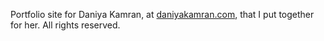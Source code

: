 Portfolio site for Daniya Kamran, at [daniyakamran.com](http://daniyakamran.com), that I put together for her. All rights reserved.
